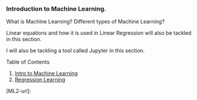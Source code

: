 ### Introduction to Machine Learning.

What is Machine Learning? Different types of Machine Learning?

Linear equations and how it is used in Linear Regression will also be tackled in this section.

I will also be tackling a tool called Jupyter in this section.


<!-- TABLE OF CONTENTS -->
  <summary>Table of Contents</summary>
  <ol>
    <li>
      <a href=[ML1-url]>Intro to Machine Learning</a>
    </li>
    <li><a href=[ML2-url]>Regression Learning</a></li>
    <!-- <li><a href="#contact">Contact</a></li>
    <li><a href="#acknowledgments">Acknowledgments</a></li> -->
  </ol>


[ML1-url]: https://github.com/ivymorenomt/100DaysML/tree/master/DAY%201
[ML2-url]: 